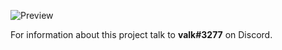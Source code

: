 ![Preview](https://i.gyazo.com/779ad37e142bf6fa269e34f462239c26.png)

For information about this project talk to **valk#3277** on Discord.
